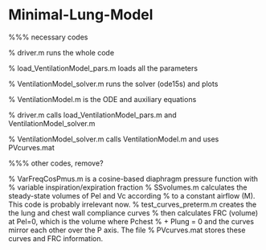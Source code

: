 # Minimal-Lung-Model

%%% necessary codes

% driver.m runs the whole code


% load_VentilationModel_pars.m loads all the parameters


% VentilationModel_solver.m runs the solver (ode15s) and plots

% VentilationModel.m is the ODE and auxiliary equations


% driver.m calls load_VentilationModel_pars.m and VentilationModel_solver.m


% VentilationModel_solver.m calls VentilationModel.m and uses PVcurves.mat


%%% other codes, remove?

% VarFreqCosPmus.m is a cosine-based diaphragm pressure function with
% variable inspiration/expiration fraction
% SSvolumes.m calculates the steady-state volumes of Pel and Vc according
% to a constant airflow (M). This code is probably irrelevant now.
% test_curves_preterm.m creates the the lung and chest wall compliance curves 
% then calculates FRC (volume) at Pel=0, which is the volume where Pchest
% + Plung = 0 and the curves mirror each other over the P axis. The file
% PVcurves.mat stores these curves and FRC information.

